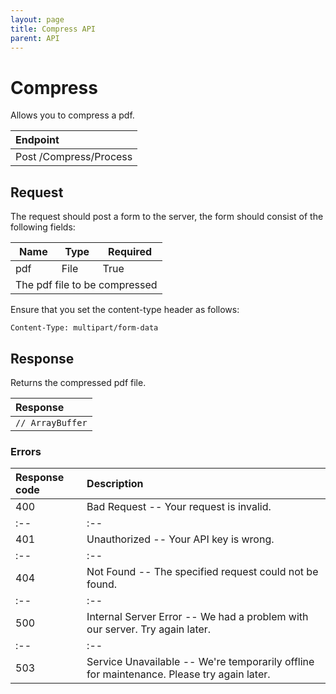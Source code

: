 ```yaml
---
layout: page
title: Compress API
parent: API
---
```


# Compress
Allows you to compress a pdf.


| Endpoint        |
|:-------------|
| <span class="label label-green">Post</span>  /Compress/Process          |


## Request
The request should post a form to the server, the form should consist of the following fields:

<table>
<thead>
  <tr>
    <th>Name</th>
    <th>Type</th>
    <th>Required</th>
  </tr>
</thead>
<tbody>
  <tr>
    <td>pdf</td>
    <td>File</td>
    <td>True</td>
  </tr>
  <tr>
    <td colspan="3">The pdf file to be compressed</td>
  </tr>
</tbody>
</table>

Ensure that you set the content-type header as follows:

```
Content-Type: multipart/form-data
```

## Response
Returns the compressed pdf file.

| Response        |
|:-------------|
| ``` // ArrayBuffer ```|

### Errors

|  Response code |  Description |
|:--|:--|
|  400 |  Bad Request -- Your request is invalid. |
|:--|:--|
|  401 |  Unauthorized -- Your API key is wrong. |
|:--|:--|
|  404 |  Not Found -- The specified request could not be found. |
|:--|:--|
|  500 |  Internal Server Error -- We had a problem with our server. Try again later. |
|:--|:--|
|  503 |  Service Unavailable -- We're temporarily offline for maintenance. Please try again later. |